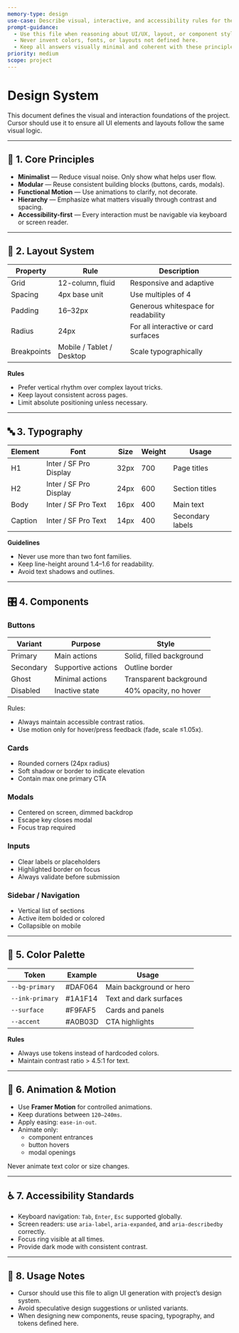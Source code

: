```yaml
---
memory-type: design
use-case: Describe visual, interactive, and accessibility rules for the app.
prompt-guidance:
  - Use this file when reasoning about UI/UX, layout, or component styling.
  - Never invent colors, fonts, or layouts not defined here.
  - Keep all answers visually minimal and coherent with these principles.
priority: medium
scope: project
---
```


# Design System

This document defines the visual and interaction foundations of the project.  
Cursor should use it to ensure all UI elements and layouts follow the same visual logic.

---

## 🧭 1. Core Principles
- **Minimalist** — Reduce visual noise. Only show what helps user flow.
- **Modular** — Reuse consistent building blocks (buttons, cards, modals).
- **Functional Motion** — Use animations to clarify, not decorate.
- **Hierarchy** — Emphasize what matters visually through contrast and spacing.
- **Accessibility-first** — Every interaction must be navigable via keyboard or screen reader.

---

## 📐 2. Layout System
| Property | Rule | Description |
|-----------|------|--------------|
| Grid | 12-column, fluid | Responsive and adaptive |
| Spacing | 4px base unit | Use multiples of 4 |
| Padding | 16–32px | Generous whitespace for readability |
| Radius | 24px | For all interactive or card surfaces |
| Breakpoints | Mobile / Tablet / Desktop | Scale typographically |

**Rules**
- Prefer vertical rhythm over complex layout tricks.
- Keep layout consistent across pages.
- Limit absolute positioning unless necessary.

---

## 🔤 3. Typography
| Element | Font | Size | Weight | Usage |
|----------|------|------|--------|--------|
| H1 | Inter / SF Pro Display | 32px | 700 | Page titles |
| H2 | Inter / SF Pro Display | 24px | 600 | Section titles |
| Body | Inter / SF Pro Text | 16px | 400 | Main text |
| Caption | Inter / SF Pro Text | 14px | 400 | Secondary labels |

**Guidelines**
- Never use more than two font families.
- Keep line-height around 1.4–1.6 for readability.
- Avoid text shadows and outlines.

---

## 🎛️ 4. Components

### Buttons
| Variant | Purpose | Style |
|----------|----------|--------|
| Primary | Main actions | Solid, filled background |
| Secondary | Supportive actions | Outline border |
| Ghost | Minimal actions | Transparent background |
| Disabled | Inactive state | 40% opacity, no hover |

Rules:
- Always maintain accessible contrast ratios.
- Use motion only for hover/press feedback (fade, scale ≤1.05x).

### Cards
- Rounded corners (24px radius)
- Soft shadow or border to indicate elevation
- Contain max one primary CTA

### Modals
- Centered on screen, dimmed backdrop
- Escape key closes modal
- Focus trap required

### Inputs
- Clear labels or placeholders
- Highlighted border on focus
- Always validate before submission

### Sidebar / Navigation
- Vertical list of sections
- Active item bolded or colored
- Collapsible on mobile

---

## 🌈 5. Color Palette
| Token | Example | Usage |
|--------|----------|--------|
| `--bg-primary` | #DAF064 | Main background or hero |
| `--ink-primary` | #1A1F14 | Text and dark surfaces |
| `--surface` | #F9FAF5 | Cards and panels |
| `--accent` | #A0B03D | CTA highlights |

**Rules**
- Always use tokens instead of hardcoded colors.
- Maintain contrast ratio > 4.5:1 for text.

---

## 🧩 6. Animation & Motion
- Use **Framer Motion** for controlled animations.
- Keep durations between `120–240ms`.
- Apply easing: `ease-in-out`.
- Animate only:
  - component entrances
  - button hovers
  - modal openings

Never animate text color or size changes.

---

## ♿ 7. Accessibility Standards
- Keyboard navigation: `Tab`, `Enter`, `Esc` supported globally.
- Screen readers: use `aria-label`, `aria-expanded`, and `aria-describedby` correctly.
- Focus ring visible at all times.
- Provide dark mode with consistent contrast.

---

## 🧠 8. Usage Notes
- Cursor should use this file to align UI generation with project’s design system.
- Avoid speculative design suggestions or unlisted variants.
- When designing new components, reuse spacing, typography, and tokens defined here.
